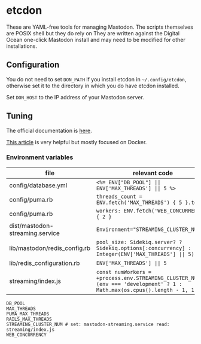 # etcdon

These are YAML-free tools for managing Mastodon. The scripts themselves are
POSIX shell but they do rely on They are written against the
Digital Ocean one-click Mastodon install and may need to be modified for other
installations.

## Configuration

You do not need to set `DON_PATH` if you install etcdon in `~/.config/etcdon`,
otherwise set it to the directory in which you do have etcdon installed.

Set `DON_HOST` to the IP address of your Mastodon server.

## Tuning

The official documentation is
[here](https://docs.joinmastodon.org/admin/scaling/).

[This
article](https://nora.codes/post/scaling-mastodon-in-the-face-of-an-exodus/) is
very helpful but mostly focused on Docker.

### Environment variables

| file | relevant code |
|------|---------------|
| config/database.yml | `<%= ENV["DB_POOL"] \|\| ENV['MAX_THREADS'] \|\| 5 %>` |
| config/puma.rb | `threads_count = ENV.fetch('MAX_THREADS') { 5 }.to_i` |
| config/puma.rb | `workers: ENV.fetch('WEB_CONCURRENCY') { 2 }` |
| dist/mastodon-streaming.service | `Environment="STREAMING_CLUSTER_NUM=1"` |
| lib/mastodon/redis_config.rb | `pool_size: Sidekiq.server? ? Sidekiq.options[:concurrency] : Integer(ENV['MAX_THREADS'] \|\| 5)` |
| lib/redis_configuration.rb | `ENV['MAX_THREADS'] \|\| 5` |
| streaming/index.js | `const numWorkers = +process.env.STREAMING_CLUSTER_NUM \|\| (env === 'development' ? 1 : Math.max(os.cpus().length - 1, 1));` |

```
DB_POOL
MAX_THREADS
PUMA_MAX_THREADS
RAILS_MAX_THREADS
STREAMING_CLUSTER_NUM # set: mastodon-streaming.service read: streaming/index.js
WEB_CONCURRENCY
```
